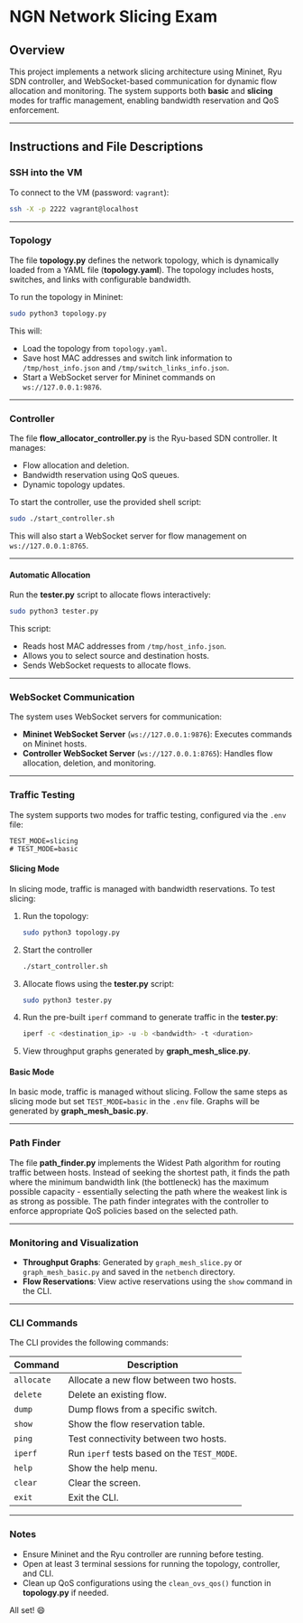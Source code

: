 # NGN Network Slicing Exam

## Overview

This project implements a network slicing architecture using Mininet, Ryu SDN controller, and WebSocket-based communication for dynamic flow allocation and monitoring. The system supports both **basic** and **slicing** modes for traffic management, enabling bandwidth reservation and QoS enforcement.

---

## Instructions and File Descriptions

### SSH into the VM

To connect to the VM (password: `vagrant`):

```bash
ssh -X -p 2222 vagrant@localhost
```

---

### Topology

The file **topology.py** defines the network topology, which is dynamically loaded from a YAML file (**topology.yaml**). The topology includes hosts, switches, and links with configurable bandwidth.

To run the topology in Mininet:

```bash
sudo python3 topology.py
```

This will:

- Load the topology from `topology.yaml`.
- Save host MAC addresses and switch link information to `/tmp/host_info.json` and `/tmp/switch_links_info.json`.
- Start a WebSocket server for Mininet commands on `ws://127.0.0.1:9876`.

---

### Controller

The file **flow_allocator_controller.py** is the Ryu-based SDN controller. It manages:

- Flow allocation and deletion.
- Bandwidth reservation using QoS queues.
- Dynamic topology updates.

To start the controller, use the provided shell script:

```bash
sudo ./start_controller.sh
```

This will also start a WebSocket server for flow management on `ws://127.0.0.1:8765`.

---

#### Automatic Allocation

Run the **tester.py** script to allocate flows interactively:

```bash
sudo python3 tester.py
```

This script:

- Reads host MAC addresses from `/tmp/host_info.json`.
- Allows you to select source and destination hosts.
- Sends WebSocket requests to allocate flows.

---

### WebSocket Communication

The system uses WebSocket servers for communication:

- **Mininet WebSocket Server** (`ws://127.0.0.1:9876`): Executes commands on Mininet hosts.
- **Controller WebSocket Server** (`ws://127.0.0.1:8765`): Handles flow allocation, deletion, and monitoring.

---

### Traffic Testing

The system supports two modes for traffic testing, configured via the `.env` file:

```properties
TEST_MODE=slicing
# TEST_MODE=basic
```

#### Slicing Mode

In slicing mode, traffic is managed with bandwidth reservations. To test slicing:

1. Run the topology:

   ```bash
   sudo python3 topology.py
   ```

2. Start the controller

   ```bash
   ./start_controller.sh
   ```

3. Allocate flows using the **tester.py** script:

   ```bash
   sudo python3 tester.py
   ```

4. Run the pre-built `iperf` command to generate traffic in the **tester.py**:

   ```bash
   iperf -c <destination_ip> -u -b <bandwidth> -t <duration>
   ```

5. View throughput graphs generated by **graph_mesh_slice.py**.

#### Basic Mode

In basic mode, traffic is managed without slicing. Follow the same steps as slicing mode but set `TEST_MODE=basic` in the `.env` file. Graphs will be generated by **graph_mesh_basic.py**.

---

### Path Finder

The file **path_finder.py** implements the Widest Path algorithm for routing traffic between hosts. Instead of seeking the shortest path, it finds the path where the minimum bandwidth link (the bottleneck) has the maximum possible capacity - essentially selecting the path where the weakest link is as strong as possible. The path finder integrates with the controller to enforce appropriate QoS policies based on the selected path.

---

### Monitoring and Visualization

- **Throughput Graphs**: Generated by `graph_mesh_slice.py` or `graph_mesh_basic.py` and saved in the `netbench` directory.
- **Flow Reservations**: View active reservations using the `show` command in the CLI.

---

### CLI Commands

The CLI provides the following commands:

| Command    | Description                                 |
| ---------- | ------------------------------------------- |
| `allocate` | Allocate a new flow between two hosts.      |
| `delete`   | Delete an existing flow.                    |
| `dump`     | Dump flows from a specific switch.          |
| `show`     | Show the flow reservation table.            |
| `ping`     | Test connectivity between two hosts.        |
| `iperf`    | Run `iperf` tests based on the `TEST_MODE`. |
| `help`     | Show the help menu.                         |
| `clear`    | Clear the screen.                           |
| `exit`     | Exit the CLI.                               |

---

### Notes

- Ensure Mininet and the Ryu controller are running before testing.
- Open at least 3 terminal sessions for running the topology, controller, and CLI.
- Clean up QoS configurations using the `clean_ovs_qos()` function in **topology.py** if needed.

All set! :smile:
